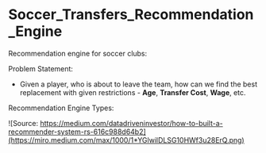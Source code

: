 # Soccer_Transfers_Recommendation_Engine

Recommendation engine for soccer clubs:

Problem Statement:

- Given a player, who is about to leave the team, how can we find the best replacement with given restrictions - __Age__, __Transfer Cost__, __Wage__, etc.

Recommendation Engine Types:

![Source: https://medium.com/datadriveninvestor/how-to-built-a-recommender-system-rs-616c988d64b2](https://miro.medium.com/max/1000/1*YGlwilDLSG10HWf3u28ErQ.png)

